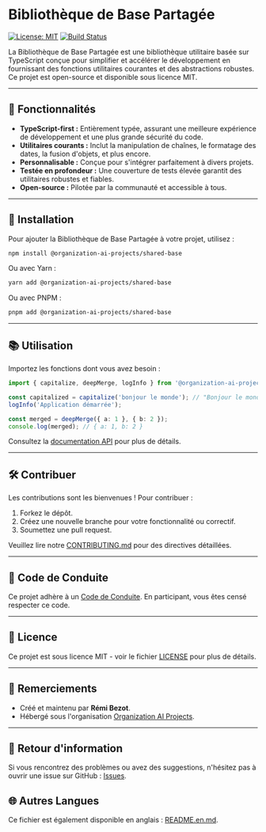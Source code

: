 # Bibliothèque de Base Partagée

[![License: MIT](https://img.shields.io/badge/License-MIT-yellow.svg)](https://opensource.org/licenses/MIT)
[![Build Status](https://github.com/organization-ai-projects/shared-base/actions/workflows/ci.yml/badge.svg)](https://github.com/organization-ai-projects/shared-base/actions)

La Bibliothèque de Base Partagée est une bibliothèque utilitaire basée sur TypeScript conçue pour simplifier et accélérer le développement en fournissant des fonctions utilitaires courantes et des abstractions robustes. Ce projet est open-source et disponible sous licence MIT.

---

## 🌟 Fonctionnalités

- **TypeScript-first :** Entièrement typée, assurant une meilleure expérience de développement et une plus grande sécurité du code.
- **Utilitaires courants :** Inclut la manipulation de chaînes, le formatage des dates, la fusion d'objets, et plus encore.
- **Personnalisable :** Conçue pour s'intégrer parfaitement à divers projets.
- **Testée en profondeur :** Une couverture de tests élevée garantit des utilitaires robustes et fiables.
- **Open-source :** Pilotée par la communauté et accessible à tous.

---

## 🚀 Installation

Pour ajouter la Bibliothèque de Base Partagée à votre projet, utilisez :

```bash
npm install @organization-ai-projects/shared-base
```

Ou avec Yarn :

```bash
yarn add @organization-ai-projects/shared-base
```

Ou avec PNPM :

```bash
pnpm add @organization-ai-projects/shared-base
```

---

## 📚 Utilisation

Importez les fonctions dont vous avez besoin :

```typescript
import { capitalize, deepMerge, logInfo } from '@organization-ai-projects/shared-base';

const capitalized = capitalize('bonjour le monde'); // "Bonjour le monde"
logInfo('Application démarrée');

const merged = deepMerge({ a: 1 }, { b: 2 });
console.log(merged); // { a: 1, b: 2 }
```

Consultez la [documentation API](docs/USAGE.md) pour plus de détails.

---

## 🛠️ Contribuer

Les contributions sont les bienvenues ! Pour contribuer :

1. Forkez le dépôt.
2. Créez une nouvelle branche pour votre fonctionnalité ou correctif.
3. Soumettez une pull request.

Veuillez lire notre [CONTRIBUTING.md](CONTRIBUTING.md) pour des directives détaillées.

---

## 📜 Code de Conduite

Ce projet adhère à un [Code de Conduite](CODE_OF_CONDUCT.md). En participant, vous êtes censé respecter ce code.

---

## 📄 Licence

Ce projet est sous licence MIT - voir le fichier [LICENSE](LICENSE) pour plus de détails.

---

## 🙏 Remerciements

- Créé et maintenu par **Rémi Bezot**.
- Hébergé sous l'organisation [Organization AI Projects](https://github.com/organization-ai-projects).

---

## 📣 Retour d'information

Si vous rencontrez des problèmes ou avez des suggestions, n'hésitez pas à ouvrir une issue sur GitHub : [Issues](https://github.com/organization-ai-projects/shared-base/issues).

## 🌐 Autres Langues

Ce fichier est également disponible en anglais : [README.en.md](README.en.md).

